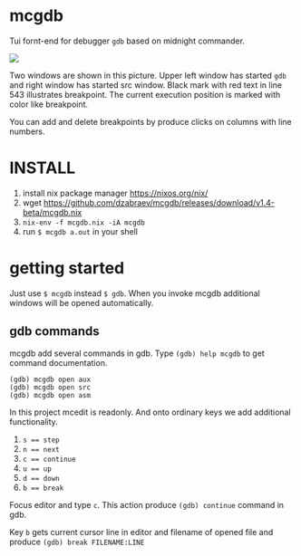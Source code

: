 # mcgdb

Tui fornt-end for debugger `gdb` based on midnight commander.
  
  
![](https://github.com/dzabraev/mcgdb/blob/master/doc/img/mcgdb-title.png?raw=true "")
  
Two windows are shown in this picture. Upper left window has started `gdb` and right window has started src window.
Black mark with red text in line 543 illustrates breakpoint. The current execution position is marked with color
like breakpoint.

You can add and delete breakpoints by produce clicks on columns with line numbers.

# INSTALL

1. install nix package manager https://nixos.org/nix/
2. wget https://github.com/dzabraev/mcgdb/releases/download/v1.4-beta/mcgdb.nix
3. `nix-env -f mcgdb.nix -iA mcgdb`
4. run `$ mcgdb a.out` in your shell

# getting started

Just use `$ mcgdb` instead `$ gdb`. When you invoke mcgdb additional windows will be
opened automatically. 

## gdb commands
mcgdb add several commands in gdb. Type
`(gdb) help mcgdb` to get command documentation.

```
(gdb) mcgdb open aux
(gdb) mcgdb open src
(gdb) mcgdb open asm
```

In this project mcedit is readonly. And onto ordinary keys we
add additional functionality.

1. `s == step`
1. `n == next`
1. `c == continue`
1. `u == up`
1. `d == down`
1. `b == break`

Focus editor and type `c`. This action produce
`(gdb) continue` command in gdb.

Key `b` gets current cursor line in editor and filename of opened file
and produce `(gdb) break FILENAME:LINE`



